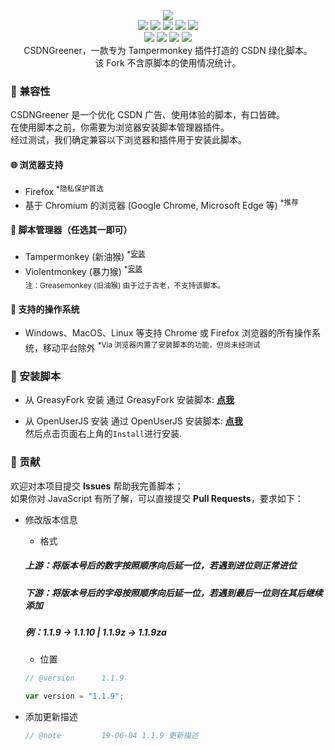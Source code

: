 <p align=center>
  <img src="https://user-images.githubusercontent.com/6754458/130888102-4b7b35b4-6532-4967-90df-118123ee8653.png"/>
  <br>
  <a title="Hits" target="_blank" href="https://github.com/88250/hits"><img src="https://hits.b3log.org/UjhhgtgTeams/CSDNGreener.svg"></a>
  <img src="https://img.shields.io/github/stars/UjhhgtgTeams/CSDNGreener?style=flat-square"/>
  <img src="https://img.shields.io/github/contributors/UjhhgtgTeams/CSDNGreener?style=flat-square"/>
  <img src="https://img.shields.io/github/commit-activity/y/UjhhgtgTeams/CSDNGreener?style=flat-square"/>
  <img src="https://img.shields.io/github/last-commit/UjhhgtgTeams/CSDNGreener?style=flat-square"/>
  <br>
  <img src="https://img.shields.io/github/issues/UjhhgtgTeams/CSDNGreener?style=flat-square"/>
  <img src="https://img.shields.io/github/issues-pr/UjhhgtgTeams/CSDNGreener?style=flat-square"/>
  <img src="https://img.shields.io/github/watchers/UjhhgtgTeams/CSDNGreener?style=flat-square"/>
  <img src="https://img.shields.io/github/issues-closed/UjhhgtgTeams/CSDNGreener?style=flat-square"/>
  <br>
  CSDNGreener，一款专为 Tampermonkey 插件打造的 CSDN 绿化脚本。<br>
  该 Fork 不含原脚本的使用情况统计。
</p>

### :iphone: 兼容性

CSDNGreener 是一个优化 CSDN 广告、使用体验的脚本，有口皆碑。  
在使用脚本之前，你需要为浏览器安装脚本管理器插件。  
经过测试，我们确定兼容以下浏览器和插件用于安装此脚本。

#### :globe_with_meridians: 浏览器支持

* Firefox <sup>*隐私保护首选</sup>
* 基于 Chromium 的浏览器 (Google Chrome, Microsoft Edge 等) <sup>*推荐</sup>  

#### :see_no_evil: 脚本管理器（任选其一即可）

* Tampermonkey (新油猴) <sup>*<a href="https://www.tampermonkey.net/">安装</a></sup>  
* Violentmonkey (暴力猴) <sup>*<a href="https://violentmonkey.github.io/get-it/">安装</a></sup>  
<sub>注：Greasemonkey (旧油猴) 由于过于古老，不支持该脚本。</sub>

#### :test_tube: 支持的操作系统

* Windows、MacOS、Linux 等支持 Chrome 或 Firefox 浏览器的所有操作系统，移动平台除外 <sup>*Via 浏览器内置了安装脚本的功能，但尚未经测试</sup>

### :page_facing_up: 安装脚本

* 从 GreasyFork 安装
通过 GreasyFork 安装脚本: **[点我](https://greasyfork.org/zh-CN/scripts/446239)**  

* 从 OpenUserJS 安装
通过 OpenUserJS 安装脚本: **[点我](https://openuserjs.org/scripts/Ujhhgtg/%E8%A2%AB%E4%BC%98%E5%8C%96%E7%9A%84CSDN%E4%BC%98%E5%8C%96%E8%84%9A%E6%9C%AC_\()**  
然后点击页面右上角的`Install`进行安装.

### :rocket: 贡献
欢迎对本项目提交 **Issues** 帮助我完善脚本；  
如果你对 JavaScript 有所了解，可以直接提交 **Pull Requests**，要求如下：

- 修改版本信息

  * 格式
  ##### 上游：将版本号后的数字按照顺序向后延一位，若遇到进位则正常进位
  ##### 下游：将版本号后的字母按照顺序向后延一位，若遇到最后一位则在其后继续添加
  ##### 例：1.1.9 -> 1.1.10 | 1.1.9z -> 1.1.9za
  
  * 位置
  ```javascript
  // @version      1.1.9
  ```
  ```javascript
  var version = "1.1.9";
  ```

- 添加更新描述
  
  ```javascript
  // @note         19-06-04 1.1.9 更新描述
  ```
